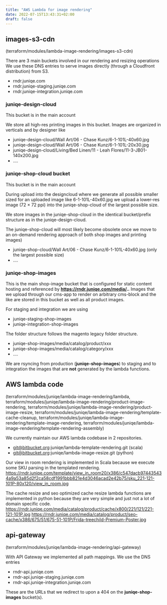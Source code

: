 ```yaml
---
title: "AWS Lambda for image rendering"
date: 2022-07-15T13:43:31+02:00
draft: false
---
```


[//]: # (# AWS Lambda for image rendering)


## images-s3-cdn
(terraform/modules/lambda-image-rendering/images-s3-cdn)

There are 3 main buckets involved in our rendering and resizing operations
We use these DNS entries to serve images directly (through a Cloudfront distribution) from S3.

* rndr.juniqe.com
* rndr.juniqe-staging.juniqe.com
* rndr.juniqe-integration.juniqe.com



### juniqe-design-cloud

This bucket is in the main account

We store all high-res printing images in this bucket. Images are organized in verticals and by designer like
* juniqe-design-cloud/Wall Art/06 - Chase Kunz/6-1-101L-40x60.jpg
* juniqe-design-cloud/Wall Art/06 - Chase Kunz/6-1-101L-20x30.jpg
* juniqe-design-cloud/Living/Bed Linen/11 - Leah Flores/11-3-JB01-140x200.jpg
* ....


### juniqe-shop-cloud bucket

This bucket is in the main account

During upload into the designcloud where we generate all possible smaller sized for an uploaded image like  6-1-101L-40x60.jpg
we upload a lower-res image (72 × 72 ppi) into the juniqe-shop-cloud of the largest possible size.

We store images in the juniqe-shop-cloud in the identical bucket/prefix structure as in the juniqe-design-cloud.

The juniqe-shop-cloud will most likely become obsolete once we move to an on-demand rendering approach of both shop images and printing images)

* juniqe-shop-cloud/Wall Art/06 - Chase Kunz/6-1-101L-40x60.jpg (only the largest possible size)
* ....

### juniqe-shop-images

This is the main shop-image bucket that is configured for static content hosting and referenced by **https://rndr.juniqe.com/media/..**
Images that we upload through our cms-app to render on arbitrary cms-block and the like are stored in this bucket as well as
all product images.

For staging and integration we are using

* juniqe-staging-shop-images
* juniqe-integration-shop-images

The folder structure follows the magento legacy folder structure.

* juniqe-shop-images/media/catalog/product/xxx
* juniqe-shop-images/media/catalog/category/xxx
* ....

We are rsyncing from production (**juniqe-shop-images**) to staging and to integration the images that are **not** generated by the lambda functions.


## AWS lambda code
(terraform/modules/juniqe/lambda-image-rendering/lambda,
terraform/modules/juniqe/lambda-image-rendering/product-image-rendering,
terraform/modules/juniqe/lambda-image-rendering/product-image-resize,
terraform/modules/juniqe/lambda-image-rendering/template-cache-cleanup,
terraform/modules/juniqe/lambda-image-rendering/template-image-rendering,
terraform/modules/juniqe/lambda-image-rendering/template-rendering-assembly)

We currently maintain our AWS lambda codebase in 2 repositories.

* git@bitbucket.org:juniqe/lambda-template-rendering.git (scala)
* git@bitbucket.org:juniqe/lambda-image-resize.git (python)


Our view in room rendering is implemented in Scala because we execute some SKU parsing in the templated rendering.  
https://rndr.juniqe.com/template/view_in_room20/x386/c547dacb974435434a9a53a85d2f2ca58cdf1991bbb821e4d3046acad2e42b75/sku_221-121-101P-80x120/view_in_room.jpg


The cache resize and seo optimized cache resize lambda functions are implemented in python because they are very simple and just not a lot of domain specific code.  
https://rndr.juniqe.com/media/catalog/product/cache/x800/221/121/221-121-101P.jpg
https://rndr.juniqe.com/media/catalog/product/seo-cache/x386/675/51/675-51-101P/Frida-treechild-Premium-Poster.jpg


## api-gateway
(terraform/modules/juniqe/lambda-image-rendering/api-gateway)

With API Gateway we implemented all path mappings. We use the DNS entries

* rndr-api.juniqe.com
* rndr-api.juniqe-staging.juniqe.com
* rndr-api.juniqe-integration.juniqe.com

These are the URLs that we redirect to upon a 404 on the **juniqe-shop-images** bucket(s). 